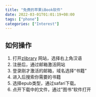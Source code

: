 ```yaml
---
title: "免费的苹果iBook软件"
date: 2022-03-01T01:01:19+08:00
tags: ["phone"]
categories: ["Interest"]
---
```


## 如何操作

1. 打开[zlibrary](https://singlelogin.org/) 网站，选择右上角汉语
2. 注册后，通过邮箱激活网站
3. 登录刚才激活的邮箱，域名选择“书籍”
4. 进入后搜索你需要的书籍
5. 选择epub类型，通过safari下载。
6. 点开下载中的文件，通过”图书“软件打开